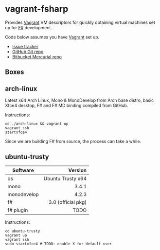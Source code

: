 # vagrant-fsharp

Provides [Vagrant][vagrant] VM descriptors for quickly obtaining
virtual machines set up for [F#][fsharp] development.

Code below assumes you have [Vagrant][vagrant] set up.

* [Issue tracker](https://github.com/intellifactory/vagrant-fsharp/issues)
* [GitHub Git repo](http://github.com/intellifactory/vagrant-fsharp)
* [Bitbucket Mercurial repo](http://bitbucket.org/IntelliFactory/vagrant-fsharp)

## Boxes

## arch-linux

Latest x64 Arch Linux, Mono & MonoDevelop from Arch base distro, basic
Xfce4 desktop, F# and F# MD binding compiled from GitHub.

Instructions:

    cd ./arch-linux && vagrant up
    vagrant ssh
    startxfce4

Since we are building F# from source, the process can take a while.

## ubuntu-trusty

| Software      | Version            |
| ------------- |-------------------:|
| os            | Ubuntu Trusty x64  |
| mono          | 3.4.1              |
| monodevelop   | 4.2.3              |
| f#            | 3.0 (official pkg) |
| f# plugin     | TODO               |

Instructions:

    cd ubuntu-trusty
    vagrant up
    vagrant ssh
    sudo startxfce4 # TODO: enable X for default user

[fsharp]: http://fsharp.org/
[vagrant]: http://www.vagrantup.com/
